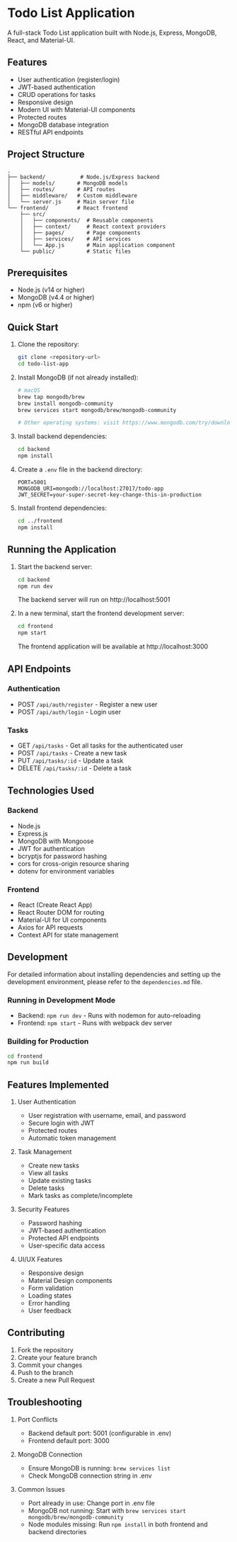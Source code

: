 # Todo List Application

A full-stack Todo List application built with Node.js, Express, MongoDB, React, and Material-UI.

## Features

- User authentication (register/login)
- JWT-based authentication
- CRUD operations for tasks
- Responsive design
- Modern UI with Material-UI components
- Protected routes
- MongoDB database integration
- RESTful API endpoints

## Project Structure

```
.
├── backend/           # Node.js/Express backend
│   ├── models/       # MongoDB models
│   ├── routes/       # API routes
│   ├── middleware/   # Custom middleware
│   └── server.js     # Main server file
└── frontend/         # React frontend
    ├── src/
    │   ├── components/  # Reusable components
    │   ├── context/     # React context providers
    │   ├── pages/       # Page components
    │   ├── services/    # API services
    │   └── App.js       # Main application component
    └── public/          # Static files
```

## Prerequisites

- Node.js (v14 or higher)
- MongoDB (v4.4 or higher)
- npm (v6 or higher)

## Quick Start

1. Clone the repository:
   ```bash
   git clone <repository-url>
   cd todo-list-app
   ```

2. Install MongoDB (if not already installed):
   ```bash
   # macOS
   brew tap mongodb/brew
   brew install mongodb-community
   brew services start mongodb/brew/mongodb-community

   # Other operating systems: visit https://www.mongodb.com/try/download/community
   ```

3. Install backend dependencies:
   ```bash
   cd backend
   npm install
   ```

4. Create a `.env` file in the backend directory:
   ```
   PORT=5001
   MONGODB_URI=mongodb://localhost:27017/todo-app
   JWT_SECRET=your-super-secret-key-change-this-in-production
   ```

5. Install frontend dependencies:
   ```bash
   cd ../frontend
   npm install
   ```

## Running the Application

1. Start the backend server:
   ```bash
   cd backend
   npm run dev
   ```
   The backend server will run on http://localhost:5001

2. In a new terminal, start the frontend development server:
   ```bash
   cd frontend
   npm start
   ```
   The frontend application will be available at http://localhost:3000

## API Endpoints

### Authentication
- POST `/api/auth/register` - Register a new user
- POST `/api/auth/login` - Login user

### Tasks
- GET `/api/tasks` - Get all tasks for the authenticated user
- POST `/api/tasks` - Create a new task
- PUT `/api/tasks/:id` - Update a task
- DELETE `/api/tasks/:id` - Delete a task

## Technologies Used

### Backend
- Node.js
- Express.js
- MongoDB with Mongoose
- JWT for authentication
- bcryptjs for password hashing
- cors for cross-origin resource sharing
- dotenv for environment variables

### Frontend
- React (Create React App)
- React Router DOM for routing
- Material-UI for UI components
- Axios for API requests
- Context API for state management

## Development

For detailed information about installing dependencies and setting up the development environment, please refer to the `dependencies.md` file.

### Running in Development Mode
- Backend: `npm run dev` - Runs with nodemon for auto-reloading
- Frontend: `npm start` - Runs with webpack dev server

### Building for Production
```bash
cd frontend
npm run build
```

## Features Implemented

1. User Authentication
   - User registration with username, email, and password
   - Secure login with JWT
   - Protected routes
   - Automatic token management

2. Task Management
   - Create new tasks
   - View all tasks
   - Update existing tasks
   - Delete tasks
   - Mark tasks as complete/incomplete

3. Security Features
   - Password hashing
   - JWT-based authentication
   - Protected API endpoints
   - User-specific data access

4. UI/UX Features
   - Responsive design
   - Material Design components
   - Form validation
   - Loading states
   - Error handling
   - User feedback

## Contributing

1. Fork the repository
2. Create your feature branch
3. Commit your changes
4. Push to the branch
5. Create a new Pull Request

## Troubleshooting

1. Port Conflicts
   - Backend default port: 5001 (configurable in .env)
   - Frontend default port: 3000

2. MongoDB Connection
   - Ensure MongoDB is running: `brew services list`
   - Check MongoDB connection string in .env

3. Common Issues
   - Port already in use: Change port in .env file
   - MongoDB not running: Start with `brew services start mongodb/brew/mongodb-community`
   - Node modules missing: Run `npm install` in both frontend and backend directories
